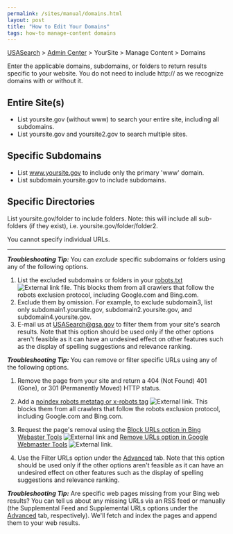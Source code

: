 ```yaml
---
permalink: /sites/manual/domains.html
layout: post
title: "How to Edit Your Domains"
tags: how-to manage-content domains 
---
```

[USASearch](http://usasearch.howto.gov) > [Admin Center](https://search.usa.gov/sites) > YourSite > Manage Content > Domains

Enter the applicable domains, subdomains, or folders to return results specific to your website. You do not need to include http:// as we recognize domains with or without it. 

## Entire Site(s)

* List yoursite.gov (without www) to search your entire site, including all subdomains.
* List yoursite.gov and yoursite2.gov to search multiple sites.

## Specific Subdomains

* List www.yoursite.gov to include only the primary 'www' domain. 
* List subdomain.yoursite.gov to include subdomains. 

## Specific Directories

List yoursite.gov/folder to include folders. Note: this will include all sub-folders (if they exist), i.e. yoursite.gov/folder/folder2. 

You cannot specify individual URLs. 

---

***Troubleshooting Tip:*** You can *exclude* specific subdomains or folders using any of the following options. 

1. List the excluded subdomains or folders in your [robots.txt](http://www.robotstxt.org) ![External link](https://9fddeb862c037f6d2190-f1564c64756a8cfee25b6b19953b1d23.ssl.cf2.rackcdn.com/external_link.gif) file. This blocks them from all crawlers that follow the robots exclusion protocol, including Google.com and Bing.com.
2. Exclude them by omission. For example, to exclude subdomain3, list only subdomain1.yoursite.gov, subdomain2.yoursite.gov, and subdomain4.yoursite.gov.
3. E-mail us at <USASearch@gsa.gov> to filter them from your site's search results. Note that this option should be used only if the other options aren't feasible as it can have an undesired effect on other features such as the display of spelling suggestions and relevance ranking.

<a id="filter"></a>***Troubleshooting Tip:*** You can remove or filter specific URLs using any of the following options.

1. Remove the page from your site and return a 404 (Not Found) 401 (Gone), or 301 (Permanently Moved) HTTP status. 

1. Add a [noindex robots metatag or x-robots tag](https://developers.google.com/webmasters/control-crawl-index/docs/robots_meta_tag?csw=1) ![External link](https://9fddeb862c037f6d2190-f1564c64756a8cfee25b6b19953b1d23.ssl.cf2.rackcdn.com/external_link.gif). This blocks them from all crawlers that follow the robots exclusion protocol, including Google.com and Bing.com.

1. Request the page's removal using the [Block URLs option in Bing Webaster Tools](http://www.bing.com/webmaster/help/block-urls-from-bing-264e560a) ![External link](https://9fddeb862c037f6d2190-f1564c64756a8cfee25b6b19953b1d23.ssl.cf2.rackcdn.com/external_link.gif) and [Remove URLs option in Google Webmaster Tools](https://support.google.com/webmasters/answer/1663419) ![External link](https://9fddeb862c037f6d2190-f1564c64756a8cfee25b6b19953b1d23.ssl.cf2.rackcdn.com/external_link.gif).

1. Use the Filter URLs option under the [Advanced](/sites/manual/domains-advanced.html) tab. Note that this option should be used only if the other options aren't feasible as it can have an undesired effect on other features such as the display of spelling suggestions and relevance ranking.

***Troubleshooting Tip:*** Are specific web pages missing from your Bing web results? You can tell us about any missing URLs via an RSS feed or manually (the Supplemental Feed and Supplemental URLs options under the [Advanced](/sites/manual/domains-advanced.html) tab, respectively). We'll fetch and index the pages and append them to your web results.

